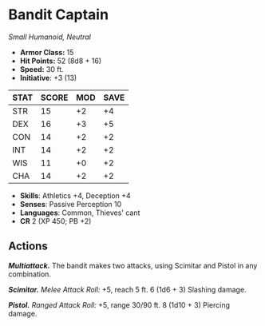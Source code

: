 # Bandit Captain

*Small Humanoid, Neutral*

- **Armor Class:** 15
- **Hit Points:** 52 (8d8 + 16)
- **Speed:** 30 ft.
- **Initiative**: +3 (13)

|STAT|SCORE|MOD|SAVE|
| --- | --- | --- | ---- |
| STR | 15 | +2 | +4 |
| DEX | 16 | +3 | +5 |
| CON | 14 | +2 | +2 |
| INT | 14 | +2 | +2 |
| WIS | 11 | +0 | +2 |
| CHA | 14 | +2 | +2 |

- **Skills**: Athletics +4, Deception +4
- **Senses**: Passive Perception 10
- **Languages**: Common, Thieves' cant
- **CR** 2 (XP 450; PB +2)

## Actions

***Multiattack.*** The bandit makes two attacks, using Scimitar and Pistol in any combination.

***Scimitar.*** *Melee Attack Roll:* +5, reach 5 ft. 6 (1d6 + 3) Slashing damage.

***Pistol.*** *Ranged Attack Roll:* +5, range 30/90 ft. 8 (1d10 + 3) Piercing damage.

